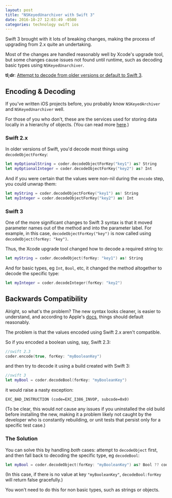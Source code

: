 ```yaml
---
layout: post
title: "NSKeyedUnarchiver with Swift 3"
date: 2016-10-27 12:03:49 -0500
categories: technology swift ios
---
```


Swift 3 brought with it lots of breaking changes, making the process of upgrading from 2.x quite an undertaking.

Most of the changes are handled reasonably well by Xcode's upgrade tool, but some changes cause issues not found until runtime, such as decoding basic types using `NSKeyedUnarchiver`.

**tl;dr**: [Attempt to decode from older versions or default to Swift 3](#the-solution).

## Encoding & Decoding

If you've written iOS projects before, you probably know `NSKeyedArchiver` and `NSKeyedUnarchiver` well.

For those of you who don't, these are the services used for storing data locally in a hierarchy of objects. (You can read more [here](https://developer.apple.com/reference/foundation/nskeyedunarchiver).)

### Swift 2.x

In older versions of Swift, you'd decode most things using `decodeObjectForKey`:

```swift
let myOptionalString = coder.decodeObjectForKey("key1") as? String
let myOptionalInteger = coder.decodeObjectForKey("key2") as? Int
```

And if you were certain that the values were non-nil during the `encode` step, you could unwrap them:

```swift
let myString = coder.decodeObjectForKey("key1") as! String
let myInteger = coder.decodeObjectForKey("key2") as! Int
```

### Swift 3

One of the more significant changes to Swift 3 syntax is that it moved parameter names out of the method and into the parameter label.
For example, in this case, `decodeObjectForKey("key")` is now called using `decodeObject(forKey: "key")`.

Thus, the Xcode upgrade tool changed how to decode a required string to:

```swift
let myString = coder.decodeObject(forKey: "key1") as! String
```

And for basic types, eg `Int`, `Bool`, etc, it changed the method altogether to decode the specific type:

```swift
let myInteger = coder.decodeInteger(forKey: "key2")
```

## Backwards Compatibility

Alright, so what's the problem? The new syntax looks cleaner, is easier to understand, and according to Apple's [docs](https://developer.apple.com/reference/foundation/nskeyedunarchiver/1413260-decodebool), things should default reasonably.

The problem is that the values encoded using Swift 2.x aren't compatible.

So if you encoded a boolean using, say, Swift 2.3:

```swift
//swift 2.3
coder.encode(true, forKey: "myBooleanKey")
```

and then try to decode it using a build created with Swift 3:

```swift
//swift 3
let myBool = coder.decodeBool(forKey: "myBooleanKey")
```

it would raise a nasty exception:

```
EXC_BAD_INSTRUCTION (code=EXC_I386_INVOP, subcode=0x0)
```

(To be clear, this would _not_ cause any issues if you uninstalled the old build before installing the new,
making it a problem likely not caught by the developer who is constantly rebuilding, or unit tests that persist only for a specific test case.)

### The Solution

You can solve this by handling _both_ cases: attempt to `decodeObject` first, and then fall back to decoding the specific type, eg `decodeBool`:

```swift
let myBool = coder.decodeObject(forKey: "myBooleanKey") as? Bool ?? coder.decodeBool(forKey: "myBooleanKey")
```

(In this case, if there is no value at key `"myBooleanKey"`, `decodeBool:forKey` will return false gracefully.)

You won't need to do this for non basic types, such as strings or objects.
